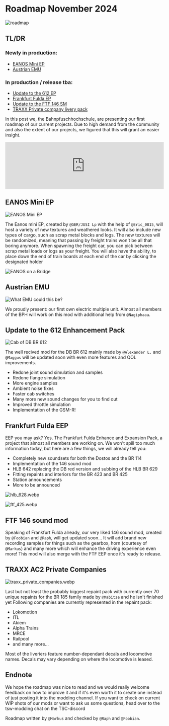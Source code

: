 # Roadmap November 2024

![roadmap](/public/roadmap_november_24/overview.webp)

## TL/DR

### Newly in production:
- [EANOS Mini EP](#eanos-mini-ep)
- [Austrian EMU](#austrian-emu)
  
### In production / release tba:
- [Update to the 612 EP](#update-to-the-612-enhancement-pack)
- [Frankfurt Fulda EP](#frankfurt-fulda-eep)
- [Update to the FTF 146 SM](#ftf-146-sound-mod)
- [TRAXX Private company livery pack](#traxx-ac2-private-companies)

In this post we, the Bahnpfuschhochschule, are presenting our first roadmap of our current projects. Due to high demand from the community and also the extent of our projects, we figured that this will grant an easier insight.

<div class="video-container">
  <iframe class="video-iframe" width="100%" src="https://www.youtube.com/embed/3Qa4BeiL5Qw?si=-K7YdCCIMOcJ0UI0" title="YouTube video player" frameborder="0" allow="accelerometer; autoplay; clipboard-write; encrypted-media; gyroscope; picture-in-picture; web-share" allowfullscreen></iframe>
</div>

## EANOS Mini EP

![EANOS Mini EP](/roadmap_november_24/eanos_pic_1.webp)

The Eanos mini EP, created by `@GER/JUSI Lp` with the help of `@Eric_0815`, will host a variety of new textures and weathered looks. It will also include new types of cargo, such as scrap metal blocks and logs.
The new textures will be randomized, meaning that passing by freight trains won't be all that boring anymore.
When spawning the freight car, you can pick between scrap metal loads or logs as your freight.
You will also have the ability, to place down the end of train boards at each end of the car by clicking the designated holder

![EANOS on a Bridge](/roadmap_november_24/eanos_pic_2.webp)

## Austrian EMU

![What EMU could this be?](/roadmap_november_24/austrian_emu_sneakpeek.webp)

We proudly present: our first own electric multiple unit.
Almost all members of the BPH will work on this mod with additional help from `@Nagiphaaa`.

## Update to the 612 Enhancement Pack

![Cab of DB BR 612](/roadmap_november_24/br612_cab.webp)

The well recived mod for the DB BR 612 mainly made by `@Alexander L.` and `@Maggus` will be updated soon with even more features and QOL improvements.

- Redone joint sound simulation and samples
- Redone flange simulation
- More engine samples
- Ambient noise fixes
- Faster cab switches
- Many more new sound changes for you to find out
- Improved throttle simulation
- Implementation of the GSM-R!

## Frankfurt Fulda EEP

EEP you may ask? Yes. The Frankfurt Fulda Enhance and Expansion Pack, a project that almost all members are working on.
We won't spill too much information today, but here are a few things, we will already tell you:

- Completely new soundsets for both the Dostos and the BR 114
- Implementation of the 146 sound mod
- HLB 642 replacing the DB red version and subbing of the HLB BR 629
- Fitting repaints and interiors for the BR 423 and BR 425
- Station announcements
- More to be announced

![hlb_628.webp](/roadmap_november_24/hlb_628.webp)

![ftf_425.webp](/roadmap_november_24/ftf_425.webp)

## FTF 146 sound mod

Speaking of Frankfurt Fulda already, our very liked 146 sound mod, created by `@Foobian` and `@Raph`, will get updated soon...
It will add brand new recording samples for things such as the gearbox, horn (courtesy of `@Markus`) and many more which will enhance the driving experience even more!
This mod will also merge with the FTF EEP once it's ready to release.

## TRAXX AC2 Private Companies

![traxx_private_companies.webp](/roadmap_november_24/traxx_private_companies.webp)

Last but not least the probably biggest repaint pack with currently over 70 unique repaints for the BR 185 family made by `@Mabitze` and he isn't finished yet
Following companies are currently represented in the repaint pack:

- Lokomotion
- ITL
- Akiem
- Alpha Trains
- MRCE
- Railpool
- and many more...

Most of the liveriers feature number-dependant decals and locomotive names. Decals may vary depending on where the locomotive is leased.

## Endnote

We hope the roadmap was nice to read and we would really welcome feedback on how to improve it and if it's even worth it to create one instead of just posting it into the modding channel.
If you want to check on current WIP shots of our mods or want to ask us some questions, head over to the tsw-modding chat on the TSC-discord

Roadmap written by `@Markus` and checked by `@Raph` and `@Foobian`.
